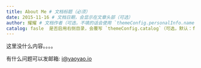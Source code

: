 ```yaml
---
title: About Me # 文档标题（必须）
date: 2015-11-16 # 文档日期，会显示在文章头部（可选）
author: 耀耀 # 文档作者（可选，不填的话会使用 `themeConfig.personalInfo.name`）
catalog: fasle  是否启用右侧目录，会覆写 `themeConfig.catalog`（可选，默认：false）
---
```


这里没什么内容。。。。

有什么问题可以发邮箱: i@yaoyao.io


